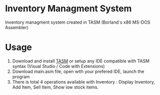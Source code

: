 # Inventory Managment System
Inventory managment system created in TASM (Borland`s x86 MS-DOS Assembler)

# Usage
1. Download and install [TASM](https://sourceforge.net/projects/guitasm8086/) or setup any IDE compatible with TASM syntax (Visual Studio / Code with Extensions)
2. Download main.asm file, open with your prefered IDE, launch the program
3. There is total 4 operations available with Inventory : 
Display Inventory,
Add Item,
Sell Item,
Show low stock items.

